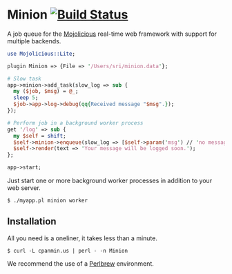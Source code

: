 
# Minion [![Build Status](https://travis-ci.org/kraih/minion.svg?branch=master)](https://travis-ci.org/kraih/minion)

  A job queue for the [Mojolicious](http://mojolicio.us) real-time web
  framework with support for multiple backends.

```perl
use Mojolicious::Lite;

plugin Minion => {File => '/Users/sri/minion.data'};

# Slow task
app->minion->add_task(slow_log => sub {
  my ($job, $msg) = @_;
  sleep 5;
  $job->app->log->debug(qq{Received message "$msg".});
});

# Perform job in a background worker process
get '/log' => sub {
  my $self = shift;
  $self->minion->enqueue(slow_log => [$self->param('msg') // 'no message']);
  $self->render(text => 'Your message will be logged soon.');
};

app->start;
```

  Just start one or more background worker processes in addition to your web
  server.

    $ ./myapp.pl minion worker

## Installation

  All you need is a oneliner, it takes less than a minute.

    $ curl -L cpanmin.us | perl - -n Minion

  We recommend the use of a [Perlbrew](http://perlbrew.pl) environment.
